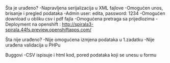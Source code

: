 
Šta je urađeno?
-Napravljena serijalizacija u XML fajlove
-Omogućen unos, brisanje i pregled podataka 
-Admin user: edita, password: 1234
-Omogućen download u obliku csv i pdf fajla
-Omogućena pretraga sa prijedlozima
-Deployment na openshift : http://spirala3-spirala.44fs.preview.openshiftapps.com/

Šta nije urađeno?
-Nije omogućena izmjena podataka u 1.zadatku
-Nije urađena validacija u PHPu

Buggovi
-CSV ispisuje i html kod, pored podataka koji se unesu u formu
